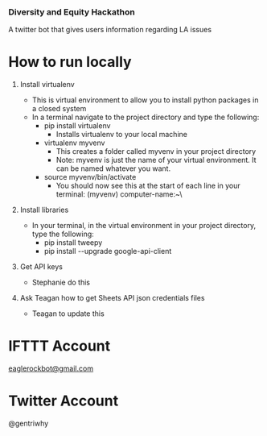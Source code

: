### Diversity and Equity Hackathon 
A twitter bot that gives users information regarding LA issues

# How to run locally
1. Install virtualenv
    - This is virtual environment to allow you to install python packages in a closed system
    - In a terminal navigate to the project directory and type the following:
        - pip install virtualenv
            - Installs virtualenv to your local machine
        - virtualenv myvenv
            - This creates a folder called myvenv in your project directory
            - Note: myvenv is just the name of your virtual environment. It can be named whatever you want.
        - source myvenv/bin/activate
            - You should now see this at the start of each line in your terminal: (myvenv) computer-name:~\

2. Install libraries
    - In your terminal, in the virtual environment in your project directory, type the following:
        - pip install tweepy
        - pip install --upgrade google-api-client

3. Get API keys
    - Stephanie do this

4. Ask Teagan how to get Sheets API json credentials files
    - Teagan to update this


# IFTTT Account
eaglerockbot@gmail.com

# Twitter Account
@gentriwhy